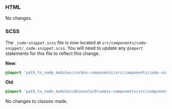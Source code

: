### HTML

No changes.

### SCSS

The `_code-snippet.scss` file is now located at `src/components/code-snippet/_code-snippet.scss`. You will need to update any `@import` statements for this file to reflect this change.

**New**: 
```scss
@import 'path_to_node_modules/carbon-components/src/components/code-snippet/code-snippet';
```

**Old**: 
```scss
@import 'path_to_node_modules/@console/bluemix-components/src/components/code-snippet/code-snippet';
```

No changes to classes made.
